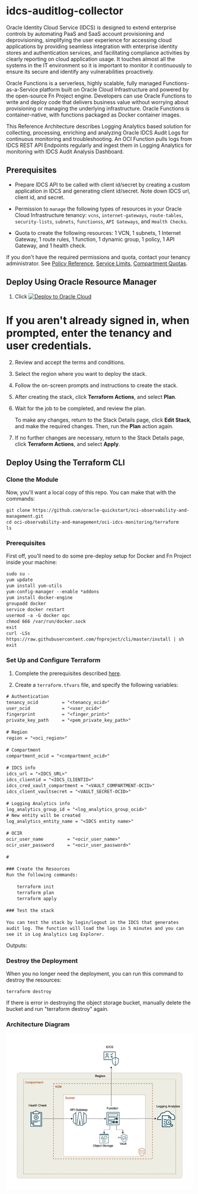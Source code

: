 # idcs-auditlog-collector
Oracle Identity Cloud Service (IDCS)  is designed to extend enterprise controls by automating PaaS and SaaS account provisioning and deprovisioning, simplifying the user experience for accessing cloud applications by providing seamless integration with enterprise identity stores and authentication services, and facilitating compliance activities by clearly reporting on cloud application usage. It touches almost all the systems in the IT environment so it is important to monitor it continuously to ensure its secure and identify any vulnerabilities proactively.

Oracle Functions is a serverless, highly scalable, fully managed Functions-as-a-Service platform built on Oracle Cloud Infrastructure and powered by the open-source Fn Project engine. Developers can use Oracle Functions to write and deploy code that delivers business value without worrying about provisioning or managing the underlying infrastructure. Oracle Functions is container-native, with functions packaged as Docker container images.

This Reference Architecture describes Logging Analytics based solution for collecting, processing, enriching and analyzing Oracle IDCS Audit Logs for continuous monitoring and troubleshooting. An OCI Function pulls logs from IDCS REST API Endpoints regularly and ingest them in Logging Analytics for monitoring with IDCS Audit Analysis Dashboard.

## Prerequisites

- Prepare IDCS API to be called with client id/secret by creating a custom application in IDCS and generating client id/secret. Note down IDCS url, client id, and secret.

- Permission to `manage` the following types of resources in your Oracle Cloud Infrastructure tenancy: `vcns`, `internet-gateways`, `route-tables`, `security-lists`, `subnets`, `functionss`, `API Gateways`, and `Health Checks`.

- Quota to create the following resources: 1 VCN, 1 subnets, 1 Internet Gateway, 1 route rules, 1 function, 1 dynamic group, 1 policy, 1 API Gateway, and 1 health check.

If you don't have the required permissions and quota, contact your tenancy administrator. See [Policy Reference](https://docs.cloud.oracle.com/en-us/iaas/Content/Identity/Reference/policyreference.htm), [Service Limits](https://docs.cloud.oracle.com/en-us/iaas/Content/General/Concepts/servicelimits.htm), [Compartment Quotas](https://docs.cloud.oracle.com/iaas/Content/General/Concepts/resourcequotas.htm).

## Deploy Using Oracle Resource Manager

1. Click [![Deploy to Oracle Cloud](https://oci-resourcemanager-plugin.plugins.oci.oraclecloud.com/latest/deploy-to-oracle-cloud.svg)](https://cloud.oracle.com/resourcemanager/stacks/create?region=home&zipUrl=https://github.com/oracle-quickstart/oci-observability-and-management/files/10061247/idcs-auditlog-collector-latest.zip)

#    If you aren't already signed in, when prompted, enter the tenancy and user credentials.

2. Review and accept the terms and conditions.

3. Select the region where you want to deploy the stack.

4. Follow the on-screen prompts and instructions to create the stack.

5. After creating the stack, click **Terraform Actions**, and select **Plan**.

6. Wait for the job to be completed, and review the plan.

    To make any changes, return to the Stack Details page, click **Edit Stack**, and make the required changes. Then, run the **Plan** action again.

7. If no further changes are necessary, return to the Stack Details page, click **Terraform Actions**, and select **Apply**.

## Deploy Using the Terraform CLI

### Clone the Module
Now, you'll want a local copy of this repo. You can make that with the commands:

    git clone https://github.com/oracle-quickstart/oci-observability-and-management.git
    cd oci-observability-and-management/oci-idcs-monitoring/terraform
    ls

### Prerequisites
First off, you'll need to do some pre-deploy setup for Docker and Fn Project inside your machine:

```
sudo su -
yum update
yum install yum-utils
yum-config-manager --enable *addons
yum install docker-engine
groupadd docker
service docker restart
usermod -a -G docker opc
chmod 666 /var/run/docker.sock
exit
curl -LSs https://raw.githubusercontent.com/fnproject/cli/master/install | sh
exit
```
  
### Set Up and Configure Terraform

1. Complete the prerequisites described [here](https://github.com/cloud-partners/oci-prerequisites).

2. Create a `terraform.tfvars` file, and specify the following variables:

```
# Authentication
tenancy_ocid         = "<tenancy_ocid>"
user_ocid            = "<user_ocid>"
fingerprint          = "<finger_print>"
private_key_path     = "<pem_private_key_path>"

# Region
region = "<oci_region>"

# Compartment
compartment_ocid = "<compartment_ocid>"

# IDCS info
idcs_url = "<IDCS_URL>"
idcs_clientid = "<IDCS_CLIENTID>"
idcs_cred_vault_compartment = "<VAULT_COMPARTMENT-OCID>" 
idcs_client_vaultsecret = "<VAULT_SECRET-OCID>"

# Logging Analytics info
log_analytics_group_id = "<log_analytics_group_ocid>"
# New entity will be created 
log_analytics_entity_name = "<IDCS entity name>"

# OCIR
ocir_user_name         = "<ocir_user_name>"
ocir_user_password     = "<ocir_user_password>"

#

### Create the Resources
Run the following commands:

    terraform init
    terraform plan
    terraform apply

### Test the stack 

You can test the stack by login/logout in the IDCS that generates audit log. The function will load the logs in 5 minutes and you can see it in Log Analytics Log Explorer.

```
Outputs:


### Destroy the Deployment
When you no longer need the deployment, you can run this command to destroy the resources:

    terraform destroy

If there is error in destroying the object storage bucket, manually delete the bucket and run "terraform destroy" again.

### Architecture Diagram
![](./images/idcs-log-collector.jpeg)
